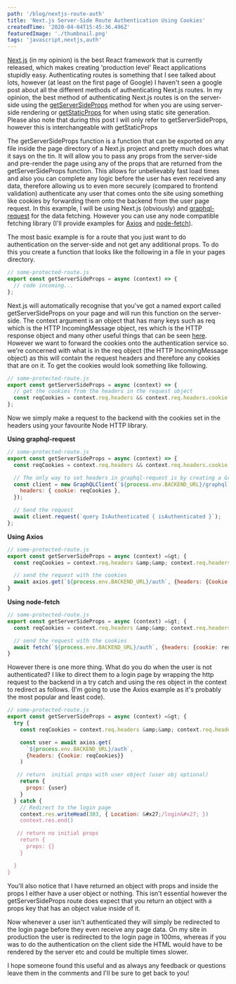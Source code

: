 ```yaml
---
path: '/blog/nextjs-route-auth'
title: 'Next.js Server-Side Route Authentication Using Cookies'
createdTime: '2020-04-04T15:45:36.496Z'
featuredImage: './thumbnail.png'
tags: 'javascript,nextjs,auth'
---
```


<p>
  <a href="https://nextjs.org/">Next.js</a> (in my opinion) is the best React
  framework that is currently released, which makes creating &#x27;production
  level&#x27; React applications stupidly easy. Authenticating routes is
  something that I see talked about lots, however (at least on the first page of
  Google) I haven&#x27;t seen a google post about all the different methods of
  authenticating Next.js routes. In my opinion, the best method of
  authenticating Next.js routes is on the server-side using the
  <a
    href="https://nextjs.org/docs/basic-features/data-fetching#getserversideprops-server-side-rendering"
    >getServerSideProps</a
  >
  method for when you are using server-side rendering or
  <a
    href="https://nextjs.org/docs/basic-features/data-fetching#getstaticprops-static-generation"
    >getStaticProps</a
  >
  for when using static site generation. Please also note that during this post
  I will only refer to getServerSideProps, however this is interchangeable with
  getStaticProps
</p>

<p>
  The getServerSideProps function is a function that can be exported on any file
  inside the page directory of a Next.js project and pretty much does what it
  says on the tin. It will allow you to pass any props from the server-side and
  pre-render the page using any of the props that are returned from the
  getServerSideProps function. This allows for unbelievably fast load times and
  also you can complete any logic before the user has even received any data,
  therefore allowing us to even more securely (compared to frontend validation)
  authenticate any user that comes onto the site using something like cookies by
  forwarding them onto the backend from the user page request. In this example,
  I will be using Next.js (obviously) and
  <a href="https://www.npmjs.com/package/graphql-request">graphql-request</a>
  for the data fetching. However you can use any node compatible fetching
  library (I&#x27;ll provide examples for
  <a href="https://www.axios.com/">Axios</a> and
  <a href="https://www.npmjs.com/package/node-fetch">node-fetch</a>).
</p>

<p>
  The most basic example is for a route that you just want to do authentication
  on the server-side and not get any additional props. To do this you create a
  function that looks like the following in a file in your pages directory.
</p>

```javascript
// some-protected-route.js
export const getServerSideProps = async (context) => {
  // code incoming...
};
```

<p>
  Next.js will automatically recognise that you&#x27;ve got a named export
  called getServerSideProps on your page and will run this function on the
  server-side. The context argument is an object that has many keys such as req
  which is the HTTP IncomingMessage object, res which is the HTTP response
  object and many other useful things that can be seen
  <a
    href="https://nextjs.org/docs/basic-features/data-fetching#getserversideprops-server-side-rendering"
    >here</a
  >. However we want to forward the cookies onto the authentication service so.
  we&#x27;re concerned with what is in the req object (the HTTP IncomingMessage
  object) as this will contain the request headers and therefore any cookies
  that are on it. To get the cookies would look something like following.
</p>

```javascript
// some-protected-route.js
export const getServerSideProps = async (context) => {
  // get the cookies from the headers in the request object
  const reqCookies = context.req.headers && context.req.headers.cookie;
};
```

<p>
  Now we simply make a request to the backend with the cookies set in the
  headers using your favourite Node HTTP library.
</p>
<p>
  <strong>Using graphql-request</strong>
</p>

```javascript
// some-protected-route.js
export const getServerSideProps = async (context) => {
  const reqCookies = context.req.headers && context.req.headers.cookie;

  // The only way to set headers in graphql-request is by creating a GraphQLClient Class
  const client = new GraphQLClient(`${process.env.BACKEND_URL}/graphql`, {
    headers: { cookie: reqCookies },
  });

  // Send the request
  await client.request(`query IsAuthenticated { isAuthenticated }`);
};
```

<p>
  <strong>Using Axios</strong>
</p>

```javascript
// some-protected-route.js
export const getServerSideProps = async (context) =&gt; {
  const reqCookies = context.req.headers &amp;&amp; context.req.headers.cookie

  // send the request with the cookies
  await axios.get(`${process.env.BACKEND_URL}/auth`, {headers: {Cookie: reqCookies}})
}
```

<p>
  <strong>Using node-fetch</strong>
</p>

```javascript
// some-protected-route.js
export const getServerSideProps = async (context) =&gt; {
  const reqCookies = context.req.headers &amp;&amp; context.req.headers.cookie

  // send the request with the cookies
  await fetch(`${process.env.BACKEND_URL}/auth`, {headers: {cookie: reqCookies}})
}
```

<p>
  However there is one more thing. What do you do when the user is not
  authenticated? I like to direct them to a login page by wrapping the http
  request to the backend in a try catch and using the res object in the context
  to redirect as follows. (I&#x27;m going to use the Axios example as it&#x27;s
  probably the most popular and least code).
</p>

```javascript
// some-protected-route.js
export const getServerSideProps = async (context) =&gt; {
  try {
    const reqCookies = context.req.headers &amp;&amp; context.req.headers.cookie

    const user = await axios.get(
      `${process.env.BACKEND_URL}/auth`,
      {headers: {Cookie: reqCookies}}
    )

   // return  initial props with user object (user obj optional)
    return {
      props: {user}
    }
  } catch {
    // Redirect to the login page
    context.res.writeHead(303, { Location: &#x27;/login&#x27; })
    context.res.end()

   // return no initial props
    return {
      props: {}
    }

  }
}
```

<p>
  You&#x27;ll also notice that I have returned an object with props and inside
  the props I either have a user object or nothing. This isn&#x27;t essential
  however the getServerSideProps route does expect that you return an object
  with a props key that has an object value inside of it.
</p>

<p>
  Now whenever a user isn&#x27;t authenticated they will simply be redirected to
  the login page before they even receive any page data. On my site in
  production the user is redirected to the login page in 100ms, whereas if you
  was to do the authentication on the client side the HTML would have to be
  rendered by the server etc and could be multiple times slower.
</p>

<p>
  I hope someone found this useful and as always any feedback or questions leave
  them in the comments and I&#x27;ll be sure to get back to you!
</p>
